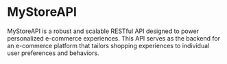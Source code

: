 # MyStoreAPI
MyStoreAPI is a robust and scalable RESTful API designed to power personalized e-commerce experiences. This API serves as the backend for an e-commerce platform that tailors shopping experiences to individual user preferences and behaviors.
